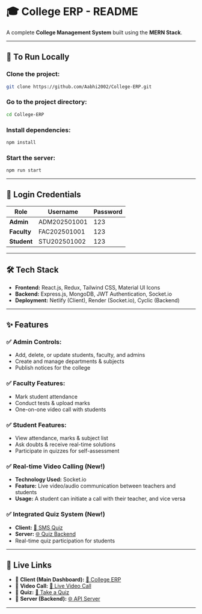 # 🎓 College ERP - README

A complete **College Management System** built using the **MERN Stack**.

---

## 🚀 To Run Locally

### Clone the project:
```sh
git clone https://github.com/Aabhi2002/College-ERP.git
```

### Go to the project directory:
```sh
cd College-ERP
```

### Install dependencies:
```sh
npm install
```

### Start the server:
```sh
npm run start
```

---

## 🔐 Login Credentials

| Role    | Username     | Password |
|---------|-------------|----------|
| **Admin**  | ADM202501001 | 123      |
| **Faculty** | FAC202501001 | 123      |
| **Student** | STU202501002 | 123      |

---

## 🛠 Tech Stack

- **Frontend:** React.js, Redux, Tailwind CSS, Material UI Icons
- **Backend:** Express.js, MongoDB, JWT Authentication, Socket.io
- **Deployment:** Netlify (Client), Render (Socket.io), Cyclic (Backend)

---

## ✨ Features

### ✅ Admin Controls:
- Add, delete, or update students, faculty, and admins
- Create and manage departments & subjects
- Publish notices for the college

### ✅ Faculty Features:
- Mark student attendance
- Conduct tests & upload marks
- One-on-one video call with students

### ✅ Student Features:
- View attendance, marks & subject list
- Ask doubts & receive real-time solutions
- Participate in quizzes for self-assessment

### ✅ Real-time Video Calling (**New!**)
- **Technology Used:** Socket.io
- **Feature:** Live video/audio communication between teachers and students
- **Usage:** A student can initiate a call with their teacher, and vice versa

### ✅ Integrated Quiz System (**New!**)
- **Client:** [📎 SMS Quiz](https://sms-quiz.netlify.app/)
- **Server:** [🌐 Quiz Backend](https://ill-blue-wildebeest-kilt.cyclic.app)
- Real-time quiz participation for students

---

## 🔗 Live Links

- 📌 **Client (Main Dashboard):** [🚀 College ERP](#)
- 📌 **Video Call:** [🎥 Live Video Call](#)
- 📌 **Quiz:** [📝 Take a Quiz](https://sms-quiz.netlify.app/)
- 📌 **Server (Backend):** [🌐 API Server](https://ill-blue-wildebeest-kilt.cyclic.app)

---
